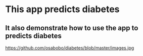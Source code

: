 # This app predicts diabetes
## It also demonstrate how to use the app to predicts diabetes
https://github.com/osabobo/diabetes/blob/master/images.jpg
